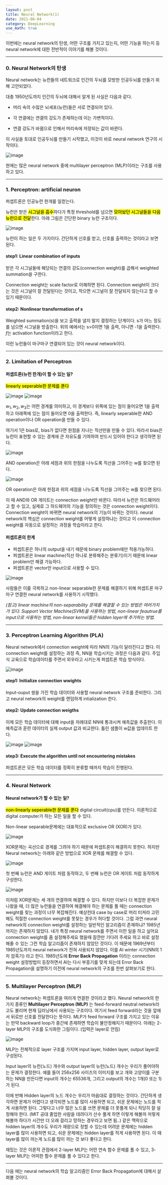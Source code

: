 ```yaml
---
layout: post
title: Neural Network(1)
date: 2021-06-04
category: DeepLearning
use_math: true
---
```


이번에는 neural network의 탄생, 어떤 구조를 가지고 있는지, 어떤 기능을 하는지 등 neural network에 대한 전반적이 이야기를 해볼 것이다. 

---

### 0. Neural Network의 탄생

Neural network는 뉴런들의 네트워크로 인간의 두뇌를 모방한 인공두뇌를 만들기 위해 고안되었다.

대충 1950년도까지 인간의 두뇌에 대해서 알게 된 사실은 다음과 같다.

- 머리 속의 수많은 뇌세포(뉴런)들은 서로 연결되어 있다. 

- 각 연결에는 연결의 강도가 존재하는데 이는 가변적이다.

- 연결 강도가 바뀜으로 인해서 머리속에 저장되는 값이 바뀐다. 

이 사실을 토대로 인공두뇌를 만들기 시작했고, 이것이 바로 neural network 연구의 시작이다.

![image](https://user-images.githubusercontent.com/61526722/120663405-f4862c00-c4c4-11eb-8a01-c45e00051be1.png)

현재는 많은 neural network 중에 multilayer perceptron (MLP)이라는 구조를 사용하고 있다.

---

### 1. Perceptron: artificial neuron


퍼셉트론은 인공뉴런 한개를 일컫는다. 

뉴런은 받은 <mark>시그널을 흡수</mark>하다가 특정 threshold를 넘으면 <mark>모아놨던 시그널들을 다음 뉴런으로 전달</mark>한다. 아래 그림은 간단한 binary 뉴런 구조이다.

![image](https://user-images.githubusercontent.com/61526722/120666627-b4747880-c4c7-11eb-9d9c-f36d711ee57a.png)

뉴런이 하는 일은 두 가지이다. 간단하게 신호를 받고, 신호를 출력하는 것이라고 보면 된다.


#### step1: Linear combination of inputs

받은 각 시그널들에 해당되는 연결의 강도(connection weight)를 곱해서 weighted summation을 구한다.

Connection weight는 scale factor로 이해하면 된다. Connection weight이 크다는 것은 시그널이 잘 전달된다는 것이고, 작으면 시그널이 잘 전달되지 않는다고 할 수 있기 때문이다.

#### step2: Nonlinear transformation of s

Weighted summation(s)을 보고 출력을 낼지 말지 결정하는 단계이다. s가 어느 정도를 넘으면 시그널을 방출한다. 위의 예에서는 s>0이면 1을 출력, 아니면 -1을 출력한다. $f$는 activation function이라고 한다.


이런 뉴런들이 마구마구 연결되어 있는 것이 neural network이다.

---

### 2. Limitation of Perceptron

#### 퍼셉트론(뉴런 한개)이 할 수 있는 일? 

<mark>linearly seperable한 문제를 푼다</mark>

![image](https://user-images.githubusercontent.com/61526722/120671007-eb4c8d80-c4cb-11eb-907c-8a38c4ba16b0.png)
![image](https://user-images.githubusercontent.com/61526722/120671016-ed165100-c4cb-11eb-8ad4-8e71378c1d57.png)

$w_{1},w_{2},w_{3}$는 어떤 경계를 의미하고, 이 경계보다 위쪽에 있는 점이 들어오면 1을 출력하고 아래쪽에 있는 점이 들어오면 0을 출력한다. 즉, linearly seperable한 AND operation이나 OR operation을 만들 수 있다.

여기서 1은 bias로, bias가 없다면 원점을 지나는 직선만을 만들 수 있다. 따라서 bias은 뉴런이 표현할 수 있는 경계에 큰 자유도를 기여하여 반드시 있어야 한다고 생각하면 된다. 

![image](https://user-images.githubusercontent.com/61526722/120671752-a70dbd00-c4cc-11eb-8b3b-83201f779132.png)

AND operation은 아래 세점과 위의 한점을 나누도록 직선을 그어주는 w를 찾으면 된다.

![image](https://user-images.githubusercontent.com/61526722/120671764-aaa14400-c4cc-11eb-99fe-3343b02c7faa.png)

OR operation은 아래 한점과 위의 세점을 나누도록 직선을 그어주는 w를 찾으면 된다.

이 때 AND와 OR 게이트는 connection weight만 바뀐다. 따라서 뉴런은 하드웨어라고 할 수 있고, 실제로 그 하드웨어의 기능을 정의하는 것은 connection weight이다. Connection weight이 바뀌면 neural network의 기능이 바뀌는 것이다. neural network의 핵심은 connection weight를 어떻게 설정하냐는 것이고 이 connection weight를 자동으로 설정하는 과정을 학습이라고 한다.

#### 퍼셉트론의 한계
 - 퍼셉트론은 하나의 output을 내기 때문에 binary problem에만 적용가능하다.
 - 퍼셉트론은 linear machine(직선 하나로 분류해주는 분류기)이기 때문에 linear problem만 해결 가능하다.
 - 퍼셉트론은 vector만 input으로 사용할 수 있다.

![image](https://user-images.githubusercontent.com/61526722/120883403-eb59a400-c617-11eb-9a1d-23884d9d1a03.png)

사람들은 이를 극복하고 non-linear separable한 문제를 해결하기 위해 퍼셉트론 마구마구 연결한 neural network를 사용하기 시작했다.

_(참고) linear machine의 non-separability 문제를 해결할 수 있는 방법은 여러가지가 있다. Support Vector Machine(SVM)을 사용하는 방법, non-linear feautrue를 input으로 사용하는 방법, non-linear kernel들은 hidden layer에 추가하는 방법._

---

### 3. Perceptron Learning Algorithm (PLA)

Neural network에서 connection weight에 따라 NN의 기능이 달라진다고 했다. 이 connection weight를 설정하는 과정 즉, NN을 학습시키는 과정은 다음과 같다. 주입식 교육으로 학습데이터를 주면서 외우라고 시키는게 퍼셉트론 학습 방식이다.

![image](https://user-images.githubusercontent.com/61526722/120885917-5f9b4400-c626-11eb-838f-ab81ad45638b.png)

#### step1: Initialize connection wwights

Input-ouput 쌍을 가진 학습 데이터와 사용할 neural network 구조를 준비한다. 그리고 neural network의 weight를 랜덤하게 intialization 한다.

#### step2: Update connection weigths

이제 모든 학습 데이터에 대해 input을 차례대로 NN에 통과시켜 예측값을 추출한다. 이 예측값과 훈련 데이터의 실제 output 값과 비교한다. 틀린 샘플이 w값을 업데이트 한다.

![image](https://user-images.githubusercontent.com/61526722/120886093-1d263700-c627-11eb-9240-eec9537434f3.png)
![image](https://user-images.githubusercontent.com/61526722/120886048-e51ef400-c626-11eb-93e8-527509c712ed.png)

#### step3: Execute the algorithm until not encountering mistakes

퍼셉트론은 모든 학습 데이터를 정확히 분류할 때까지 학습이 진행된다.


---

### 4. Neural Network

#### Neural network가 할 수 있는 일? 

<mark>non-linearly seperable한 문제를 푼다</mark> digital circuit(cpu)를 만든다. 이론적으로 digital computer가 하는 모든 일을 할 수 있다.
 
Non-linear separable문제에는 대표적으로 exclusive OR (XOR)가 있다.

![image](https://user-images.githubusercontent.com/61526722/120882984-b0567100-c615-11eb-91bf-19d719addb8c.png)

XOR문제는 곡선으로 경계를 그려야 하기 때문에 퍼셉트론이 해결하지 못한다. 하지만 Neural network는 아래와 같은 방법으로 XOR 문제를 해결할 수 있다. 

![image](https://user-images.githubusercontent.com/61526722/120883970-50fb5f80-c61b-11eb-8138-2144d6612add.png)

첫 번째 뉴런은 AND 게이트 처럼 동작하고, 두 번째 뉴런은 OR 게이트 처럼 동작하게 구성한다. 

![image](https://user-images.githubusercontent.com/61526722/120883914-f8c45d80-c61a-11eb-8de4-bab892e277b6.png)

이처럼 XOR문제는 세 개의 연결하여 해결할 수 있다. 하지만 이보다 더 복잡한 문제가 나왔을 때, 더 많은 뉴런들을 연결하여 해결해야 하는 문제를 풀 때는 connection weight를 찾는 과정이 너무 복잡해진다. 예상컨대 case by case로 머리 터져라 고민해도 적절한 connection weight를 못찾는 경우가 허다할 것이다. 그럼 과연 neural network의 connection weight를 설정하는 일반적인 알고리즘이 존재하냐? 1985년 까지는 존재하지 않았다. 내가 특정 neural network를 주면서 이런 일을 하고 싶어요 connection weight를 좀 설정해주세요 했을때 잠깐만 기다려 주세요 하고 바로 설정해줄 수 있는 그런 학습 알고리즘이 존재하지 않았던 것이다. 이 때문에 1969년부터 1985년도까지 neural network가 전혀 사용되지 않았다. 이를 AI winter 시기(NN의 1차 암흑기) 라고 한다. 1985년도에  **Error Back Propagation** 이라는 connection weight 설정방법이 등장하면서 AI는 다시 부흥기를 맞게 되는데 Error Back Propagation을 설명하기 이전에 neural network의 구조를 한번 살펴보기로 한다. 

---

### 5. Multilayer Perceptron (MLP)

Neural network는 퍼셉트론을 여러개 연결한 것이라고 했다. Neural network의 한가지 종류인 **Multilayer Perceptron (MLP)** 는 feed-forward neutral network라고도 불리며 현재 딥러닝에서 사용되는 구조이다. 여기서 feed forward라는 것을 앞에서 뒤로만 신호를 전달한다는 뜻이다. MLP가 feed forward 구조를 가지고 있는 이유는 만약 backward loop가 중간에 존재하면 학습이 불안정해지기 때문이다. 아래는 2-layer MLP의 구조를 도식화한 그림이다. (입력은 layer로 안침)

![image](https://user-images.githubusercontent.com/61526722/120883711-b4848d80-c619-11eb-925c-d2b4c459b62a.png)

MLP는 전체적으로 layer 구조를 가지며 input layer, hidden layer, output layer로 구성된다. 

Input layer의 뉴런(노드) 개수와 output layer의 뉴런(노드) 개수는 우리가 풀어야하는 문제가 결정한다. 예를 들어 256x256 사이즈의 이미지를 보고 개와 고양이를 구분하는 NN을 만든다면 input의 개수는 65536개, 그리고 output의 개수는 1개(0 또는 1)가 된다.

이에 반해 Hidden layer의 노드 개수는 우리가 마음대로 결정하는 것이다. 간단하게 생각하면 문제가 어렵다고 생각되면 노드를 많이 사용하면 되고, 쉬운 문제에는 노드를 적게 사용하면 된다. 그렇다고 너무 많은 노드를 쓰면 문제를 더 못풀게 되니 적당히 잘 설정해야 한다. (MIT 공대 졸업한 사람을 데려다가 산수 풀게 하면 이렇게 해볼까 저렇게 해볼까 하다가 시간만 더 오래 걸리고 망하는 경우라고 보면 됨..) 같은 맥락으로 hidden layer의 개수도 우리가 재량으로 정할 수 있는데 어려운 문제에는 hidden layer를 많이 사용하면 되고, 쉬운 문제에는 hidden layer를 적게 사용하면 된다. 이 때 layer를 많이 까는게 노드를 많이 까는 것 보다 좋다고 한다.

재밌는 것은 이론적 관점에서 2-layer MLP는 어떤 연속 함수 문제를 풀 수 있고, 3-layer MLP는 어떠한 함수 문제를 풀 수 있다고 한다.

---

다음 에는 neural network의 학습 알고리즘인 Error Back Propagation에 대해서 살펴볼 것이다.

